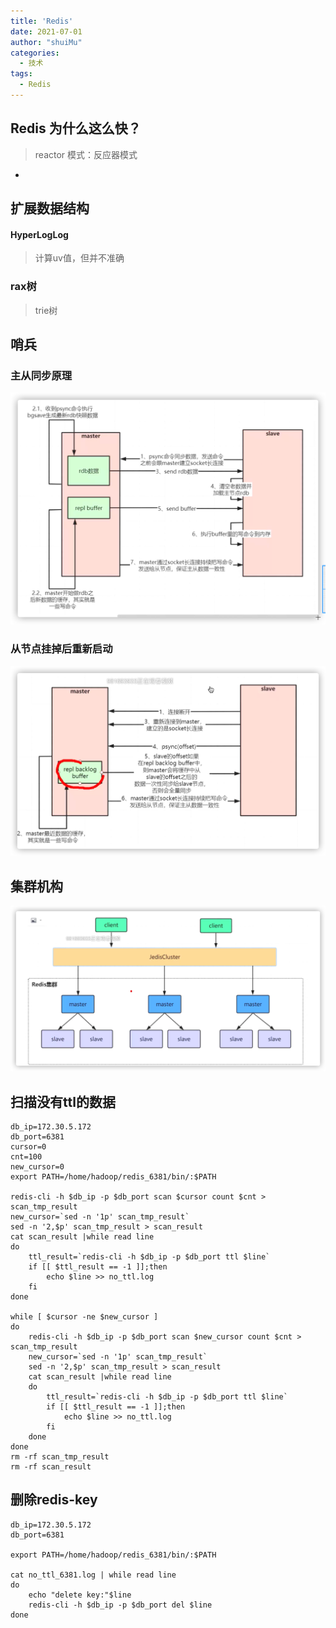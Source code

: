```yaml
---
title: 'Redis'
date: 2021-07-01
author: "shuiMu"
categories: 
  - 技术
tags:
  - Redis
---
```

## Redis 为什么这么快？

> reactor 模式：反应器模式

- 

## 扩展数据结构

#### HyperLogLog

> 计算uv值，但并不准确

### rax树

> trie树

## 哨兵

### 主从同步原理

![image-20220109204259035](/redis.assets/image-20220109204259035.png)

### 从节点挂掉后重新启动

![image-20220109215341652](/redis.assets/image-20220109215341652.png)

## 集群机构

![image-20220109224555616](/redis.assets/image-20220109224555616.png)



## 扫描没有ttl的数据

```shell
db_ip=172.30.5.172
db_port=6381
cursor=0
cnt=100
new_cursor=0
export PATH=/home/hadoop/redis_6381/bin/:$PATH

redis-cli -h $db_ip -p $db_port scan $cursor count $cnt > scan_tmp_result
new_cursor=`sed -n '1p' scan_tmp_result`
sed -n '2,$p' scan_tmp_result > scan_result
cat scan_result |while read line
do
    ttl_result=`redis-cli -h $db_ip -p $db_port ttl $line`
    if [[ $ttl_result == -1 ]];then
        echo $line >> no_ttl.log
    fi
done

while [ $cursor -ne $new_cursor ]
do
    redis-cli -h $db_ip -p $db_port scan $new_cursor count $cnt > scan_tmp_result
    new_cursor=`sed -n '1p' scan_tmp_result`
    sed -n '2,$p' scan_tmp_result > scan_result
    cat scan_result |while read line
    do
        ttl_result=`redis-cli -h $db_ip -p $db_port ttl $line`
        if [[ $ttl_result == -1 ]];then
            echo $line >> no_ttl.log
        fi
    done
done
rm -rf scan_tmp_result
rm -rf scan_result
```

## 删除redis-key

```shell
db_ip=172.30.5.172
db_port=6381

export PATH=/home/hadoop/redis_6381/bin/:$PATH

cat no_ttl_6381.log | while read line
do  
    echo "delete key:"$line
    redis-cli -h $db_ip -p $db_port del $line
done
```